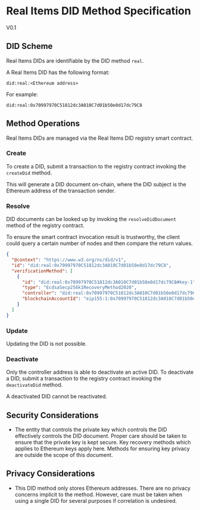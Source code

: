 # Real Items DID Method Specification

V0.1

## DID Scheme

Real Items DIDs are identifiable by the DID method `real`.

A Real Items DID has the following format:

```did:real:<Ethereum address>```

For example:

```did:real:0x70997970C51812dc3A010C7d01b50e0d17dc79C8```

## Method Operations

Real Items DIDs are managed via the Real Items DID registry smart contract.

### Create

To create a DID, submit a transaction to the registry contract invoking the `createDid` method.

This will generate a DID document on-chain, where the DID subject is the Ethereum address of the transaction sender.

### Resolve

DID documents can be looked up by invoking the `resolveDidDocument` method of the registry contract.

To ensure the smart contract invocation result is trustworthy, the client could query a certain number of nodes and then compare the return values.

```json
{
  "@context": "https://www.w3.org/ns/did/v1",
  "id": "did:real:0x70997970C51812dc3A010C7d01b50e0d17dc79C8",
  "verificationMethod": [
	{
	  "id": "did:real:0x70997970C51812dc3A010C7d01b50e0d17dc79C8#key-1",
	  "type": "EcdsaSecp256k1RecoveryMethod2020",
	  "controller": "did:real:0x70997970C51812dc3A010C7d01b50e0d17dc79C8",
	  "blockchainAccountId": "eip155:1:0x70997970C51812dc3A010C7d01b50e0d17dc79C8"
	}
  ]
}
```

### Update

Updating the DID is not possible.

### Deactivate

Only the controller address is able to deactivate an active DID. To deactivate a DID, submit a transaction to the registry contract invoking the `deactivateDid` method.

A deactivated DID cannot be reactivated.

## Security Considerations

- The entity that controls the private key which controls the DID effectively controls the DID document. Proper care should be taken to ensure that the private key is kept secure. Key recovery methods which applies to Ethereum keys apply here. Methods for ensuring key privacy are outside the scope of this document.

## Privacy Considerations

- This DID method only stores Ethereum addresses. There are no privacy concerns implicit to the method. However, care must be taken when using a single DID for several purposes if correlation is undesired.
